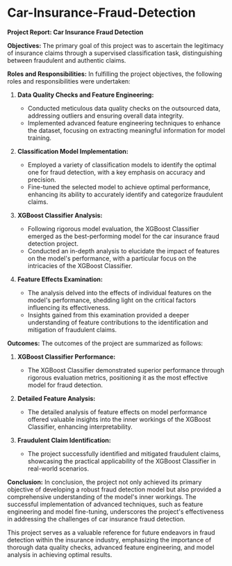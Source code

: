# Car-Insurance-Fraud-Detection
**Project Report: Car Insurance Fraud Detection**

**Objectives:**
The primary goal of this project was to ascertain the legitimacy of insurance claims through a supervised classification task, distinguishing between fraudulent and authentic claims.

**Roles and Responsibilities:**
In fulfilling the project objectives, the following roles and responsibilities were undertaken:

1. **Data Quality Checks and Feature Engineering:**
   - Conducted meticulous data quality checks on the outsourced data, addressing outliers and ensuring overall data integrity.
   - Implemented advanced feature engineering techniques to enhance the dataset, focusing on extracting meaningful information for model training.

2. **Classification Model Implementation:**
   - Employed a variety of classification models to identify the optimal one for fraud detection, with a key emphasis on accuracy and precision.
   - Fine-tuned the selected model to achieve optimal performance, enhancing its ability to accurately identify and categorize fraudulent claims.

3. **XGBoost Classifier Analysis:**
   - Following rigorous model evaluation, the XGBoost Classifier emerged as the best-performing model for the car insurance fraud detection project.
   - Conducted an in-depth analysis to elucidate the impact of features on the model's performance, with a particular focus on the intricacies of the XGBoost Classifier.

4. **Feature Effects Examination:**
   - The analysis delved into the effects of individual features on the model's performance, shedding light on the critical factors influencing its effectiveness.
   - Insights gained from this examination provided a deeper understanding of feature contributions to the identification and mitigation of fraudulent claims.

**Outcomes:**
The outcomes of the project are summarized as follows:

1. **XGBoost Classifier Performance:**
   - The XGBoost Classifier demonstrated superior performance through rigorous evaluation metrics, positioning it as the most effective model for fraud detection.

2. **Detailed Feature Analysis:**
   - The detailed analysis of feature effects on model performance offered valuable insights into the inner workings of the XGBoost Classifier, enhancing interpretability.

3. **Fraudulent Claim Identification:**
   - The project successfully identified and mitigated fraudulent claims, showcasing the practical applicability of the XGBoost Classifier in real-world scenarios.

**Conclusion:**
In conclusion, the project not only achieved its primary objective of developing a robust fraud detection model but also provided a comprehensive understanding of the model's inner workings. The successful implementation of advanced techniques, such as feature engineering and model fine-tuning, underscores the project's effectiveness in addressing the challenges of car insurance fraud detection.

This project serves as a valuable reference for future endeavors in fraud detection within the insurance industry, emphasizing the importance of thorough data quality checks, advanced feature engineering, and model analysis in achieving optimal results.
